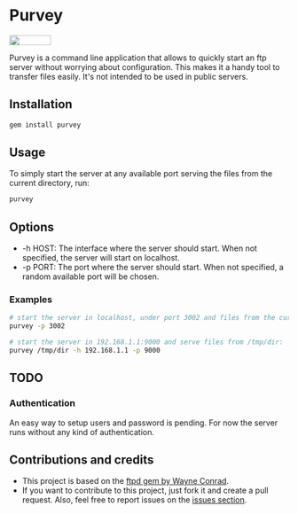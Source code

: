 # Purvey

<a href="http://www.omniref.com/ruby/gems/purvey"><img src="http://assets2.omniref.com/assets/logo-1e25ba89780a42da4556dd96c03ac954.png" height="18" width="75"></a>

Purvey is a command line application that allows to quickly start an ftp server without worrying about configuration. This makes it a handy tool to transfer files easily. It's not intended to be used in public servers.

## Installation

```bash
gem install purvey
```

## Usage

To simply start the server at any available port serving the files from the current directory, run:

```bash
purvey
```

## Options

- -h HOST: The interface where the server should start. When not specified, the server will start on localhost.
- -p PORT: The port where the server should start. When not specified, a random available port will be chosen.

### Examples

```bash
# start the server in localhost, under port 3002 and files from the current directory:
purvey -p 3002

# start the server in 192.168.1.1:9000 and serve files from /tmp/dir:
purvey /tmp/dir -h 192.168.1.1 -p 9000
```

## TODO
### Authentication
An easy way to setup users and password is pending. For now the server runs without any kind of authentication.

## Contributions and credits

- This project is based on the [ftpd gem by Wayne Conrad](https://github.com/wconrad/ftpd/).
- If you want to contribute to this project, just fork it and create a pull request. Also, feel free to report issues on the [issues section](issues).
